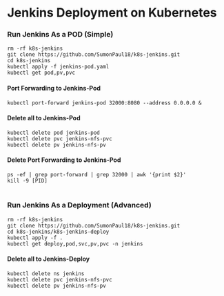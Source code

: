 # Jenkins Deployment on Kubernetes

### Run Jenkins As a POD (Simple)
~~~
rm -rf k8s-jenkins
git clone https://github.com/SumonPaul18/k8s-jenkins.git
cd k8s-jenkins
kubectl apply -f jenkins-pod.yaml
kubectl get pod,pv,pvc
~~~
#### Port Forwarding to Jenkins-Pod
~~~
kubectl port-forward jenkins-pod 32000:8080 --address 0.0.0.0 &
~~~
#### Delete all to Jenkins-Pod
~~~
kubectl delete pod jenkins-pod 
kubectl delete pvc jenkins-nfs-pvc
kubectl delete pv jenkins-nfs-pv
~~~
#### Delete Port Forwarding to Jenkins-Pod
~~~
ps -ef | grep port-forward | grep 32000 | awk '{print $2}'
kill -9 [PID]
~~~
#
### Run Jenkins As a Deployment (Advanced)
~~~
rm -rf k8s-jenkins
git clone https://github.com/SumonPaul18/k8s-jenkins.git
cd k8s-jenkins/k8s-jenkins-deploy
kubectl apply -f .
kubectl get deploy,pod,svc,pv,pvc -n jenkins
~~~
#### Delete all to Jenkins-Deploy
~~~
kubectl delete ns jenkins
kubectl delete pvc jenkins-nfs-pvc
kubectl delete pv jenkins-nfs-pv
~~~
